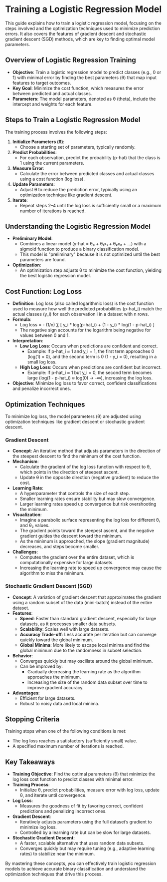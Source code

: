 # Training a Logistic Regression Model

This guide explains how to train a logistic regression model, focusing on the steps involved and the optimization techniques used to minimize prediction errors. It also covers the features of gradient descent and stochastic gradient descent (SGD) methods, which are key to finding optimal model parameters.

## Overview of Logistic Regression Training

- **Objective**: Train a logistic regression model to predict classes (e.g., 0 or 1) with minimal error by finding the best parameters (θ) that map input features to target outcomes.
- **Key Goal**: Minimize the cost function, which measures the error between predicted and actual classes.
- **Parameters**: The model parameters, denoted as θ (theta), include the intercept and weights for each feature.

## Steps to Train a Logistic Regression Model

The training process involves the following steps:

1. **Initialize Parameters (θ)**:
   - Choose a starting set of parameters, typically randomly.
2. **Predict Probabilities**:
   - For each observation, predict the probability (p-hat) that the class is 1 using the current parameters.
3. **Measure Error**:
   - Calculate the error between predicted classes and actual classes using a cost function (log loss).
4. **Update Parameters**:
   - Adjust θ to reduce the prediction error, typically using an optimization technique like gradient descent.
5. **Iterate**:
   - Repeat steps 2–4 until the log loss is sufficiently small or a maximum number of iterations is reached.

## Understanding the Logistic Regression Model

- **Preliminary Model**:
  - Combines a linear model (y-hat = θ₀ + θ₁x₁ + θ₂x₂ + ...) with a sigmoid function to produce a binary classification model.
  - This model is "preliminary" because it is not optimized until the best parameters are found.
- **Optimization**:
  - An optimization step adjusts θ to minimize the cost function, yielding the best logistic regression model.

## Cost Function: Log Loss

- **Definition**: Log loss (also called logarithmic loss) is the cost function used to measure how well the predicted probabilities (p-hat_i) match the actual classes (y_i) for each observation i in a dataset with n rows.
- **Formula**:
  - Log loss = - (1/n) ∑ [ y_i * log(p-hat_i) + (1 - y_i) * log(1 - p-hat_i) ]
  - The negative sign accounts for the logarithm being negative for values between 0 and 1.
- **Interpretation**:
  - **Low Log Loss**: Occurs when predictions are confident and correct.
    - Example: If p-hat_i ≈ 1 and y_i = 1, the first term approaches 0 (log(1) = 0), and the second term is 0 (1 - y_i = 0), resulting in a small log loss.
  - **High Log Loss**: Occurs when predictions are confident but incorrect.
    - Example: If p-hat_i ≈ 1 but y_i = 0, the second term becomes large (log(1 - p-hat_i) ≈ log(0) → -∞), increasing the log loss.
- **Objective**: Minimize log loss to favor correct, confident classifications and penalize incorrect ones.

## Optimization Techniques

To minimize log loss, the model parameters (θ) are adjusted using optimization techniques like gradient descent or stochastic gradient descent.

### Gradient Descent

- **Concept**: An iterative method that adjusts parameters in the direction of the steepest descent to find the minimum of the cost function.
- **Mechanism**:
  - Calculate the gradient of the log loss function with respect to θ, which points in the direction of steepest ascent.
  - Update θ in the opposite direction (negative gradient) to reduce the cost.
- **Learning Rate**:
  - A hyperparameter that controls the size of each step.
  - Smaller learning rates ensure stability but may slow convergence.
  - Larger learning rates speed up convergence but risk overshooting the minimum.
- **Visualization**:
  - Imagine a parabolic surface representing the log loss for different θ₁ and θ₂ values.
  - The gradient points toward the steepest ascent, and the negative gradient guides the descent toward the minimum.
  - As the minimum is approached, the slope (gradient magnitude) decreases, and steps become smaller.
- **Challenges**:
  - Computes the gradient over the entire dataset, which is computationally expensive for large datasets.
  - Increasing the learning rate to speed up convergence may cause the algorithm to miss the minimum.

### Stochastic Gradient Descent (SGD)

- **Concept**: A variation of gradient descent that approximates the gradient using a random subset of the data (mini-batch) instead of the entire dataset.
- **Features**:
  - **Speed**: Faster than standard gradient descent, especially for large datasets, as it processes smaller data subsets.
  - **Scalability**: Scales well with large datasets.
  - **Accuracy Trade-off**: Less accurate per iteration but can converge quickly toward the global minimum.
  - **Global Minima**: More likely to escape local minima and find the global minimum due to the randomness in subset selection.
- **Behavior**:
  - Converges quickly but may oscillate around the global minimum.
  - Can be improved by:
    - Gradually decreasing the learning rate as the algorithm approaches the minimum.
    - Increasing the size of the random data subset over time to improve gradient accuracy.
- **Advantages**:
  - Efficient for large datasets.
  - Robust to noisy data and local minima.

## Stopping Criteria

Training stops when one of the following conditions is met:
- The log loss reaches a satisfactory (sufficiently small) value.
- A specified maximum number of iterations is reached.

## Key Takeaways

- **Training Objective**: Find the optimal parameters (θ) that minimize the log loss cost function to predict classes with minimal error.
- **Training Process**:
  - Initialize θ, predict probabilities, measure error with log loss, update θ, and iterate until convergence.
- **Log Loss**:
  - Measures the goodness of fit by favoring correct, confident predictions and penalizing incorrect ones.
- **Gradient Descent**:
  - Iteratively adjusts parameters using the full dataset’s gradient to minimize log loss.
  - Controlled by a learning rate but can be slow for large datasets.
- **Stochastic Gradient Descent**:
  - A faster, scalable alternative that uses random data subsets.
  - Converges quickly but may require tuning (e.g., adaptive learning rates) to stabilize near the minimum.

By mastering these concepts, you can effectively train logistic regression models to achieve accurate binary classification and understand the optimization techniques that drive this process.